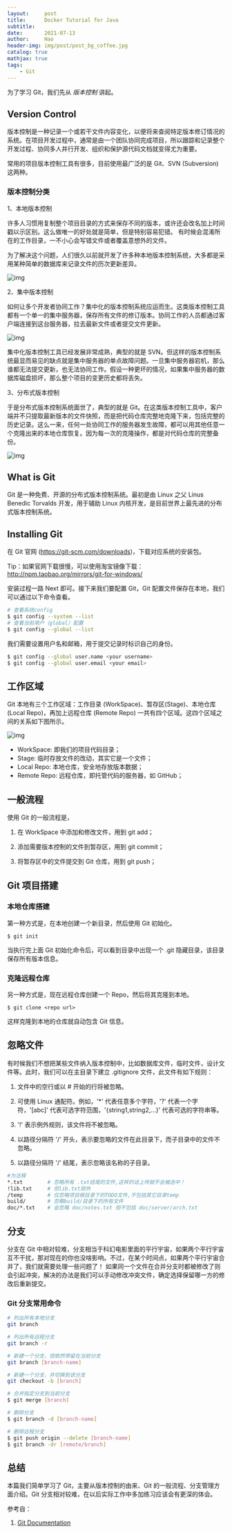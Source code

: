 ```yaml
---
layout:     post
title:      Docker Tutorial for Java
subtitle:   
date:       2021-07-13
author:     Hao
header-img: img/post/post_bg_coffee.jpg
catalog: true
mathjax: true
tags:
    - Git
---
```


为了学习 Git，我们先从 *版本控制* 讲起。

## Version Control

版本控制是一种记录一个或若干文件内容变化，以便将来查阅特定版本修订情况的系统。在项目开发过程中，通常是由一个团队协同完成项目，所以跟踪和记录整个开发过程、协同多人并行开发、组织和保护源代码文档就变得尤为重要。

常用的项目版本控制工具有很多，目前使用最广泛的是 Git、SVN (Subversion) 这两种。

### 版本控制分类

1、本地版本控制

许多人习惯用复制整个项目目录的方式来保存不同的版本，或许还会改名加上时间戳以示区别。这么做唯一的好处就是简单，但是特别容易犯错。 有时候会混淆所在的工作目录，一不小心会写错文件或者覆盖意想外的文件。

为了解决这个问题，人们很久以前就开发了许多种本地版本控制系统，大多都是采用某种简单的数据库来记录文件的历次更新差异。

![img](/img/post/Git/local_vc.png)

2、集中版本控制

如何让多个开发者协同工作？集中化的版本控制系统应运而生。这类版本控制工具都有一个单一的集中服务器，保存所有文件的修订版本。协同工作的人员都通过客户端连接到这台服务器，拉去最新文件或者提交文件更新。

![img](/img/post/Git/center_vc.png)

集中化版本控制工具已经发展非常成熟，典型的就是 SVN。但这样的版本控制系统最显而易见的缺点就是集中服务器的单点故障问题。一旦集中服务器宕机，那么谁都无法提交更新，也无法协同工作。假设一种更坏的情况，如果集中服务器的数据库磁盘损坏，那么整个项目的变更历史都将丢失。

3、分布式版本控制

于是分布式版本控制系统面世了，典型的就是 Git。在这类版本控制工具中，客户端并不只提取最新版本的文件快照，而是把代码仓库完整地克隆下来，包括完整的历史记录。这么一来，任何一处协同工作的服务器发生故障，都可以用其他任意一个克隆出来的本地仓库恢复。因为每一次的克隆操作，都是对代码仓库的完整备份。

![img](/img/post/Git/distribute_vc.png)

## What is Git

Git 是一种免费、开源的分布式版本控制系统。最初是由 Linux 之父 Linus Benedic Torvalds 开发，用于辅助 Linux 内核开发，是目前世界上最先进的分布式版本控制系统。

## Installing Git

在 Git 官网 (https://git-scm.com/downloads)，下载对应系统的安装包。

Tip：如果官网下载很慢，可以使用淘宝镜像下载：http://npm.taobao.org/mirrors/git-for-windows/

安装过程一路 Next 即可。接下来我们要配置 Git，Git 配置文件保存在本地，我们可以通过以下命令查看。

```bash
# 查看系统config
$ git config --system --list
# 查看当前用户（global）配置
$ git config --global --list
```

我们需要设置用户名和邮箱，用于提交记录时标识自己的身份。

```bash
$ git config --global user.name <your username>
$ git config --global user.email <your email>
```

## 工作区域

Git 本地有三个工作区域：工作目录 (WorkSpace)、暂存区(Stage)、本地仓库 (Local Repo)，再加上远程仓库 (Remote Repo) 一共有四个区域。这四个区域之间的关系如下图所示。

![img](/img/post/Git/repo.png)

+ WorkSpace: 即我们的项目代码目录；
+ Stage: 临时存放文件的改动，其实它是一个文件；
+ Local Repo: 本地仓库，安全地存放版本数据；
+ Remote Repo: 远程仓库，即托管代码的服务器，如 GitHub；

## 一般流程

使用 Git 的一般流程是，

1. 在 WorkSpace 中添加和修改文件，用到 git add；

2. 添加需要版本控制的文件到暂存区，用到 git commit；

3. 将暂存区中的文件提交到 Git 仓库，用到 git push；

## Git 项目搭建

### 本地仓库搭建

第一种方式是，在本地创建一个新目录，然后使用 Git 初始化。

```
$ git init
```

当执行完上面 Git 初始化命令后，可以看到目录中出现一个 .git 隐藏目录，该目录保存所有版本信息。

### 克隆远程仓库

另一种方式是，现在远程仓库创建一个 Repo，然后将其克隆到本地。

```
$ git clone <repo url>
```

这样克隆到本地的仓库就自动包含 Git 信息。

## 忽略文件

有时候我们不想把某些文件纳入版本控制中，比如数据库文件，临时文件，设计文件等。此时，我们可以在主目录下建立 .gitignore 文件，此文件有如下规则：

1. 文件中的空行或以 # 开始的行将被忽略。

2. 可使用 Linux 通配符。例如，'*' 代表任意多个字符，'?' 代表一个字符，'[abc]' 代表可选字符范围，'{string1,string2,...}' 代表可选的字符串等。

3. '!' 表示例外规则，该文件将不被忽略。

4. 以路径分隔符 '/' 开头，表示要忽略的文件在此目录下，而子目录中的文件不忽略。

5. 以路径分隔符 '/' 结尾，表示忽略该名称的子目录。

```bash
#为注释
*.txt        # 忽略所有 .txt结尾的文件,这样的话上传就不会被选中！
!lib.txt     # 但lib.txt除外
/temp        # 仅忽略项目根目录下的TODO文件,不包括其它目录temp
build/       # 忽略build/目录下的所有文件
doc/*.txt    # 会忽略 doc/notes.txt 但不包括 doc/server/arch.txt
```

## 分支

分支在 Git 中相对较难，分支相当于科幻电影里面的平行宇宙，如果两个平行宇宙互不干扰，那对现在的你也没啥影响。不过，在某个时间点，如果两个平行宇宙合并了，我们就需要处理一些问题了！
如果同一个文件在合并分支时都被修改了则会引起冲突，解决的办法是我们可以手动修改冲突文件，确定选择保留哪一方的修改后重新提交。

### Git 分支常用命令

```bash
# 列出所有本地分支
git branch

# 列出所有远程分支
git branch -r

# 新建一个分支，但依然停留在当前分支
git branch [branch-name]

# 新建一个分支，并切换到该分支
git checkout -b [branch]

# 合并指定分支到当前分支
$ git merge [branch]

# 删除分支
$ git branch -d [branch-name]

# 删除远程分支
$ git push origin --delete [branch-name]
$ git branch -dr [remote/branch]
```

## 总结

本篇我们简单学习了 Git，主要从版本控制的由来、Git 的一般流程、分支管理方面介绍。Git 分支相对较难，在以后实际工作中多加练习应该会有更深的体会。


参考自：
1. [Git Documentation](https://git-scm.com/doc)
